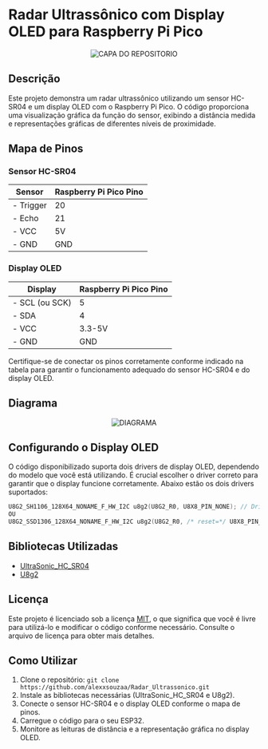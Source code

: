 # Radar Ultrassônico com Display OLED para Raspberry Pi Pico

<div align="center">
  <img src="https://github.com/alexxsouzaa/Radar_Ultrassonico_ESP32/assets/132787362/f621006f-db7d-4df4-ba98-3c5848ca72a2" alt="CAPA DO REPOSITORIO">
</div>

## Descrição

Este projeto demonstra um radar ultrassônico utilizando um sensor HC-SR04 e um display OLED com o Raspberry Pi Pico. O código proporciona uma visualização gráfica da função do sensor, exibindo a distância medida e representações gráficas de diferentes níveis de proximidade.

## Mapa de Pinos

### Sensor HC-SR04
| Sensor | Raspberry Pi Pico Pino |
| -------------- | ---------- |
| - Trigger      | 20         |
| - Echo         | 21         |
| - VCC          | 5V         |
| - GND          | GND        |

### Display OLED
| Display  | Raspberry Pi Pico Pino |
| ------------  | ---------- |
| - SCL (ou SCK)| 5          |
| - SDA         | 4          |
| - VCC         | 3.3-5V     |
| - GND         | GND        |

Certifique-se de conectar os pinos corretamente conforme indicado na tabela para garantir o funcionamento adequado do sensor HC-SR04 e do display OLED.

## Diagrama

<div align="center">
  <img src="https://github.com/alexxsouzaa/Radar_Ultrassonico_ESP32/assets/132787362/1bb0db45-2cdd-452b-bbf9-a4cefe3f49a4" alt="DIAGRAMA">
</div>

## Configurando o Display OLED

O código disponibilizado suporta dois drivers de display OLED, dependendo do modelo que você está utilizando. É crucial escolher o driver correto para garantir que o display funcione corretamente. Abaixo estão os dois drivers suportados:

```cpp
U8G2_SH1106_128X64_NONAME_F_HW_I2C u8g2(U8G2_R0, U8X8_PIN_NONE); // Driver do display OLED de 1.3 Polegadas
OU
U8G2_SSD1306_128X64_NONAME_F_HW_I2C u8g2(U8G2_R0, /* reset=*/ U8X8_PIN_NONE, /* clock=*/ SCL, /* data=*/ SDA); // Driver do display OLED de 0.96 Polegadas
```

## Bibliotecas Utilizadas

- [UltraSonic_HC_SR04](https://github.com/alexxsouzaa/UltraSonic_HC_SR04)
- [U8g2](https://github.com/olikraus/u8g2)

## Licença

Este projeto é licenciado sob a licença [MIT](https://github.com/alexxsouzaa/Radar_Ultrassonico/blob/main/LICENSE), o que significa que você é livre para utilizá-lo e modificar o código conforme necessário. Consulte o arquivo de licença para obter mais detalhes.

## Como Utilizar

1. Clone o repositório: `git clone https://github.com/alexxsouzaa/Radar_Ultrassonico.git`
2. Instale as bibliotecas necessárias (UltraSonic_HC_SR04 e U8g2).
3. Conecte o sensor HC-SR04 e o display OLED conforme o mapa de pinos.
4. Carregue o código para o seu ESP32.
5. Monitore as leituras de distância e a representação gráfica no display OLED.

